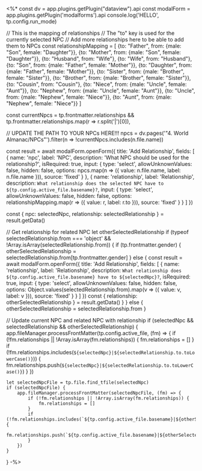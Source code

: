 <%*
const dv = app.plugins.getPlugin("dataview").api
const modalForm = app.plugins.getPlugin('modalforms').api
console.log('HELLO', tp.config.run_mode)

// This is the mapping of relationships
// The "to" key is used for the currently selected NPC
// Add more relationships here to be able to add them to NPCs
const relationshipMapping = [
    {to: "Father", from: {male: "Son", female: "Daughter"}},
    {to: "Mother", from: {male: "Son", female: "Daughter"}},
    {to: "Husband", from: "Wife"},
    {to: "Wife", from: "Husband"},
    {to: "Son", from: {male: "Father", female: "Mother"}},
    {to: "Daughter", from: {male: "Father", female: "Mother"}},
    {to: "Sister", from: {male: "Brother", female: "Sister"}},
    {to: "Brother", from: {male: "Brother", female: "Sister"}},
    {to: "Cousin", from: "Cousin"},
    {to: "Niece", from: {male: "Uncle", female: "Aunt"}},
    {to: "Nephew", from: {male: "Uncle", female: "Aunt"}},
    {to: "Uncle", from: {male: "Nephew", female: "Niece"}},
    {to: "Aunt", from: {male: "Nephew", female: "Niece"}}
]

const currentNpcs = tp.frontmatter.relationships && tp.frontmatter.relationships.map(r => r.split('|')[0]),

// UPDATE THE PATH TO YOUR NPCs HERE!!!
npcs = dv.pages('"4. World Almanac/NPCs"').filter(n => !currentNpcs.includes(n.file.name))

const result = await modalForm.openForm({
    title: 'Add Relationship',
    fields: [
        {
            name: 'npc',
            label: 'NPC',
            description: 'What NPC should be used for the relationship?',
            isRequired: true,
            input: {
                type: 'select',
                allowUnknownValues: false,
                hidden: false,
                options: npcs.map(n => ({
                    value: n.file.name,
                    label: n.file.name
                })),
                source: 'fixed'
            }
        },
        {
            name: 'relationship',
            label: 'Relationship',
            description: `What relationship does the selected NPC have to ${tp.config.active_file.basename}?`,
            input: {
                type: 'select',
                allowUnknownValues: false,
                hidden: false,
                options: relationshipMapping.map(r => ({
                    value: r,
                    label: r.to
                })),
                source: 'fixed'
            }
        }
    ]
})

const { npc: selectedNpc, relationship: selectedRelationship } = result.getData()

// Get relationship for related NPC
let otherSelectedRelationship
if (typeof selectedRelationship.from === 'object' && !Array.isArray(selectedRelationship.from)) {
    if (tp.frontmatter.gender) {
        otherSelectedRelationship = selectedRelationship.from[tp.frontmatter.gender]
    } else {
        const result = await modalForm.openForm({
            title: 'Add Relationship',
            fields: [
                {
                    name: 'relationship',
                    label: 'Relationship',
                    description: `What relationship does ${tp.config.active_file.basename} have to ${selectedNpc}?`,
                    isRequired: true,
                    input: {
                        type: 'select',
                        allowUnknownValues: false,
                        hidden: false,
                        options: Object.values(selectedRelationship.from).map(v => ({
                            value: v,
                            label: v
                        })),
                        source: 'fixed'
                    }
                }
            ]
        })
        const { relationship: otherSelectedRelationship } = result.getData()
    }
} else {
    otherSelectedRelationship = selectedRelationship.from
}

// Update current NPC and related NPC with relationship
if (selectedNpc && selectedRelationship && otherSelectedRelationship) {
    app.fileManager.processFrontMatter(tp.config.active_file, (fm) => {
        if (!fm.relationships || !Array.isArray(fm.relationships)) {
            fm.relationships = []
        }
        if (!fm.relationships.includes(`${selectedNpc}|${selectedRelationship.to.toLowerCase()}`)) {
            fm.relationships.push(`${selectedNpc}|${selectedRelationship.to.toLowerCase()}`)
        }
    })

    let selectedNpcFile = tp.file.find_tfile(selectedNpc)
    if (selectedNpcFile) {
        app.fileManager.processFrontMatter(selectedNpcFile, (fm) => {
            if (!fm.relationships || !Array.isArray(fm.relationships)) {
                fm.relationships = []
            }
            if (!fm.relationships.includes(`${tp.config.active_file.basename}|${otherSelectedRelationship.toLowerCase()}`)) {
                fm.relationships.push(`${tp.config.active_file.basename}|${otherSelectedRelationship.toLowerCase()}`)
            }
        })
    }
}
-%>
